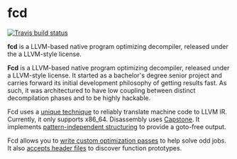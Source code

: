 # fcd

[![Travis build status][3]][7]

**fcd** is a LLVM-based native program optimizing decompiler, released under the
a LLVM-style license.

**Fcd** is a LLVM-based native program optimizing decompiler, released under a LLVM-style license. It started as a bachelor's degree senior project and carries forward its initial development philosophy of getting results fast. As such, it was architectured to have low coupling between distinct decompilation phases and to be highly hackable.

Fcd uses a [unique technique][4] to reliably translate machine code to LLVM IR. Currently, it only supports x86_64. Disassembly uses [Capstone][2]. It implements [pattern-independent structuring][1] to provide a goto-free output.

Fcd allows you to [write custom optimization passes][6] to help solve odd jobs. It also [accepts header files][5] to discover function prototypes.

  [1]: http://www.internetsociety.org/doc/no-more-gotos-decompilation-using-pattern-independent-control-flow-structuring-and-semantics
  [2]: https://github.com/aquynh/capstone
  [3]: https://travis-ci.org/zneak/fcd.svg?branch=master
  [4]: http://zneak.github.io/fcd/2016/02/16/lifting-x86-code.html
  [5]: http://zneak.github.io/fcd/2016/09/04/parsing-headers.html
  [6]: http://zneak.github.io/fcd/2016/02/21/csaw-wyvern.html
  [7]: https://travis-ci.org/zneak/fcd
